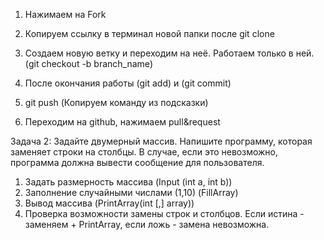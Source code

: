 1. Нажимаем на Fork 

2. Копируем ссылку в терминал новой папки после git clone 

3. Создаем новую ветку и переходим на неё. Работаем только в ней. (git checkout -b branch_name) 

4. После окончания работы (git add) и (git commit) 

5. git push (Копируем команду из подсказки) 

6. Переходим на github, нажимаем pull&request


Задача 2: Задайте двумерный массив. Напишите программу, которая заменяет строки на столбцы. В случае, если это невозможно, программа должна вывести сообщение для пользователя. 

1. Задать размерность массива (Input (int a, int b)) 
2. Заполнение случайными числами (1,10) (FillArray)
3. Вывод массива (PrintArray(int [,] array))
4. Проверка возможности замены строк и столбцов. Если истина - заменяем + PrintArray, если ложь - замена невозможна.
